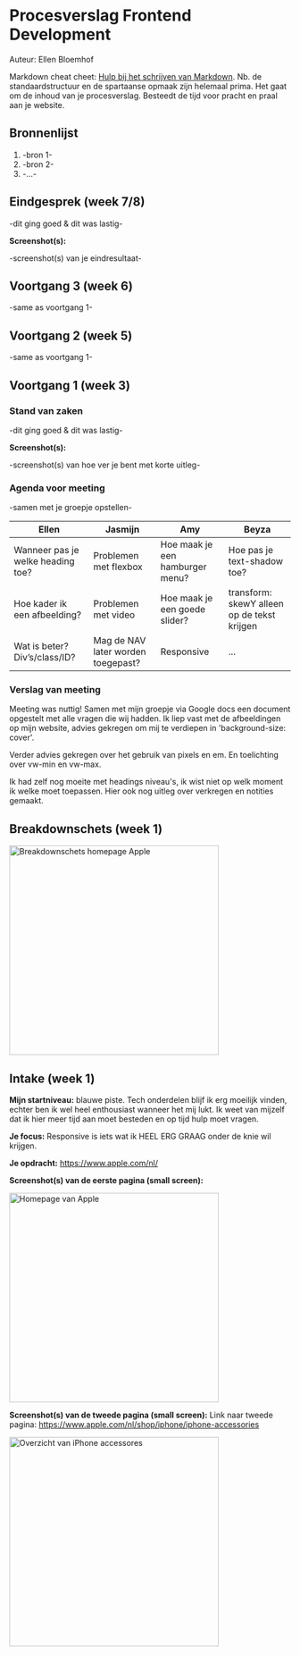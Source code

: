 # Procesverslag Frontend Development
Auteur: Ellen Bloemhof

Markdown cheat cheet: [Hulp bij het schrijven van Markdown](https://github.com/adam-p/markdown-here/wiki/Markdown-Cheatsheet). Nb. de standaardstructuur en de spartaanse opmaak zijn helemaal prima. Het gaat om de inhoud van je procesverslag. Besteedt de tijd voor pracht en praal aan je website.



## Bronnenlijst
1. -bron 1-
2. -bron 2-
3. -...-



## Eindgesprek (week 7/8)

-dit ging goed & dit was lastig-

**Screenshot(s):**

-screenshot(s) van je eindresultaat-



## Voortgang 3 (week 6)

-same as voortgang 1-



## Voortgang 2 (week 5)

-same as voortgang 1-



## Voortgang 1 (week 3)

### Stand van zaken

-dit ging goed & dit was lastig-

**Screenshot(s):**

-screenshot(s) van hoe ver je bent met korte uitleg-

### Agenda voor meeting

-samen met je groepje opstellen-

| Ellen          | Jasmijn            | Amy          | Beyza            |
| ---            | ---                | ---          | ---              |
| Wanneer pas je welke heading toe?   | Problemen met flexbox            | Hoe maak je een hamburger menu?    | Hoe pas je text-shadow toe? |
| Hoe kader ik een afbeelding? | Problemen met video | Hoe maak je een goede slider? | transform: skewY alleen op de tekst krijgen |
| Wat is beter? Div’s/class/ID?           | Mag de NAV later worden toegepast? | Responsive          | ...              |

### Verslag van meeting

Meeting was nuttig! Samen met mijn groepje via Google docs een document opgestelt met alle vragen die wij hadden. Ik liep vast met de afbeeldingen op mijn website, advies gekregen om mij te verdiepen in 'background-size: cover'.

Verder advies gekregen over het gebruik van pixels en em. En toelichting over vw-min en vw-max.

Ik had zelf nog moeite met headings niveau's, ik wist niet op welk moment ik welke moet toepassen. Hier ook nog uitleg over verkregen en notities gemaakt.


## Breakdownschets (week 1)

<img src="images/week1breakdown.png" width="375px" alt="Breakdownschets homepage Apple">

## Intake (week 1)
**Mijn startniveau:** blauwe piste. Tech onderdelen blijf ik erg moeilijk vinden, echter ben ik wel heel enthousiast wanneer het mij lukt. Ik weet van mijzelf dat ik hier meer tijd aan moet besteden en op tijd hulp moet vragen.

**Je focus:** Responsive is iets wat ik HEEL ERG GRAAG onder de knie wil krijgen.

**Je opdracht:** https://www.apple.com/nl/

**Screenshot(s) van de eerste pagina (small screen):**

<img src="images/apple1.png" width="375px" alt="Homepage van Apple">

**Screenshot(s) van de tweede pagina (small screen):**
Link naar tweede pagina: https://www.apple.com/nl/shop/iphone/iphone-accessories

<img src="images/apple2.png" width="375px" alt="Overzicht van iPhone accessores">
